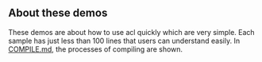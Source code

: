 ## About these demos
These demos are about how to use acl quickly which are very simple. Each sample has just less than 100 lines that users can understand easily. In [COMPILE.md](COMPILE.md), the processes of compiling are shown.
